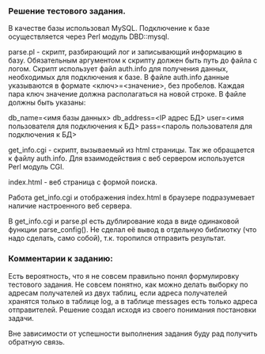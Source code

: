 ### Решение тестового задания.

В качестве базы использовал MySQL.
Подключение к базе осуществляется через Perl модуль DBD::mysql.

parse.pl - скрипт, разбирающий лог и записывающий информацию в базу.
Обязательным аргументом к скрипту должен быть путь до файла с логом.
Скрипт использует файл auth.info для получения данных, необходимых
для подключения к базе. В файле auth.info данные указываются в формате
<ключ>=<значение>, без пробелов. Каждая пара ключ значение должна располагаться
на новой строке. В файле должны быть указаны:

db_name=<имя базы данных>
db_address=<IP адрес БД>
user=<имя пользователя для подключения к БД>
pass=<пароль пользователя для подключения к БД>

get_info.cgi - скрипт, вызываемый из html страницы. Так же обращается к файлу
auth.info. Для взаимодействия с веб сервером используется Perl модуль CGI.

index.html - веб страница с формой поиска.

Работа get_info.cgi и отображения index.html в браузере подразумевает наличие настроенного веб сервера.

В get_info.cgi и parse.pl есть дублирование кода в виде одинаковой функции parse_config(). Не сделал её 
вывод в отдельную библиотку (что надо сделать, само собой), т.к. торопился отправить результат.

### Комментарии к заданию:

Есть вероятность, что я не совсем правильно понял формулировку тестового задания.
Не совсем понятно, как можно делать выборку по адресам получателей из двух таблиц,
если адреса получателей хранятся только в таблице log, а в таблице messages есть
только адреса отправителей. Решение создал исходя из своего понимания постановки задачи. 

Вне зависимости от успешности выполнения задания буду рад получить обратную связь.
